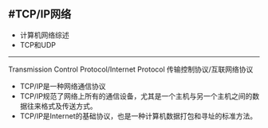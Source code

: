 #TCP/IP网络
---
- 计算机网络综述
- TCP和UDP
---
Transmission Control Protocol/Internet Protocol
传输控制协议/互联网络协议
- TCP/IP是一种网络通信协议
- TCP/IP规范了网络上所有的通信设备，尤其是一个主机与另一个主机之间的数据往来格式及传送方式。
- TCP/IP是Internet的基础协议，也是一种计算机数据打包和寻址的标准方法。

